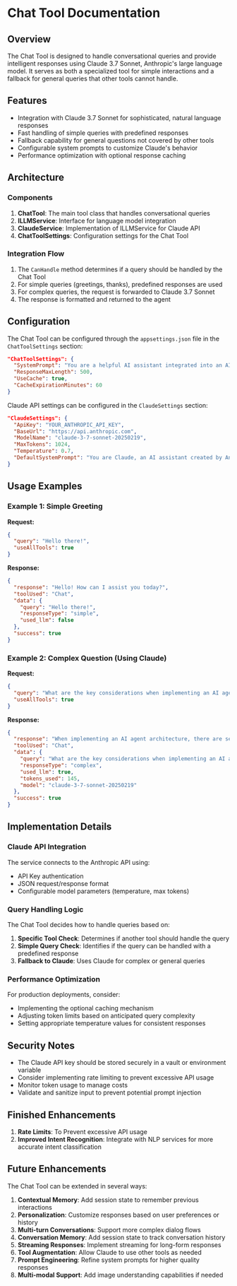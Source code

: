 # Chat Tool Documentation

## Overview

The Chat Tool is designed to handle conversational queries and provide intelligent responses using Claude 3.7 Sonnet, Anthropic's large language model. It serves as both a specialized tool for simple interactions and a fallback for general queries that other tools cannot handle.

## Features

- Integration with Claude 3.7 Sonnet for sophisticated, natural language responses
- Fast handling of simple queries with predefined responses
- Fallback capability for general questions not covered by other tools
- Configurable system prompts to customize Claude's behavior
- Performance optimization with optional response caching

## Architecture

### Components

1. **ChatTool**: The main tool class that handles conversational queries
2. **ILLMService**: Interface for language model integration
3. **ClaudeService**: Implementation of ILLMService for Claude API
4. **ChatToolSettings**: Configuration settings for the Chat Tool

### Integration Flow

1. The `CanHandle` method determines if a query should be handled by the Chat Tool
2. For simple queries (greetings, thanks), predefined responses are used
3. For complex queries, the request is forwarded to Claude 3.7 Sonnet
4. The response is formatted and returned to the agent

## Configuration

The Chat Tool can be configured through the `appsettings.json` file in the `ChatToolSettings` section:

```json
"ChatToolSettings": {
  "SystemPrompt": "You are a helpful AI assistant integrated into an AI Agent system...",
  "ResponseMaxLength": 500,
  "UseCache": true,
  "CacheExpirationMinutes": 60
}
```

Claude API settings can be configured in the `ClaudeSettings` section:

```json
"ClaudeSettings": {
  "ApiKey": "YOUR_ANTHROPIC_API_KEY",
  "BaseUrl": "https://api.anthropic.com",
  "ModelName": "claude-3-7-sonnet-20250219",
  "MaxTokens": 1024,
  "Temperature": 0.7,
  "DefaultSystemPrompt": "You are Claude, an AI assistant created by Anthropic..."
}
```

## Usage Examples

### Example 1: Simple Greeting

**Request:**
```json
{
  "query": "Hello there!",
  "useAllTools": true
}
```

**Response:**
```json
{
  "response": "Hello! How can I assist you today?",
  "toolUsed": "Chat",
  "data": {
    "query": "Hello there!",
    "responseType": "simple",
    "used_llm": false
  },
  "success": true
}
```

### Example 2: Complex Question (Using Claude)

**Request:**
```json
{
  "query": "What are the key considerations when implementing an AI agent architecture?",
  "useAllTools": true
}
```

**Response:**
```json
{
  "response": "When implementing an AI agent architecture, there are several key considerations to keep in mind...",
  "toolUsed": "Chat",
  "data": {
    "query": "What are the key considerations when implementing an AI agent architecture?",
    "responseType": "complex",
    "used_llm": true,
    "tokens_used": 145,
    "model": "claude-3-7-sonnet-20250219"
  },
  "success": true
}
```

## Implementation Details

### Claude API Integration

The service connects to the Anthropic API using:
- API Key authentication
- JSON request/response format
- Configurable model parameters (temperature, max tokens)

### Query Handling Logic

The Chat Tool decides how to handle queries based on:
1. **Specific Tool Check**: Determines if another tool should handle the query
2. **Simple Query Check**: Identifies if the query can be handled with a predefined response
3. **Fallback to Claude**: Uses Claude for complex or general queries

### Performance Optimization

For production deployments, consider:
- Implementing the optional caching mechanism
- Adjusting token limits based on anticipated query complexity
- Setting appropriate temperature values for consistent responses

## Security Notes

- The Claude API key should be stored securely in a vault or environment variable
- Consider implementing rate limiting to prevent excessive API usage
- Monitor token usage to manage costs
- Validate and sanitize input to prevent potential prompt injection

## Finished Enhancements

1. **Rate Limits**: To Prevent excessive API usage
2. **Improved Intent Recognition**: Integrate with NLP services for more accurate intent classification

## Future Enhancements

The Chat Tool can be extended in several ways:

1. **Contextual Memory**: Add session state to remember previous interactions
2. **Personalization**: Customize responses based on user preferences or history
3. **Multi-turn Conversations**: Support more complex dialog flows
4. **Conversation Memory**: Add session state to track conversation history
5. **Streaming Responses**: Implement streaming for long-form responses
6. **Tool Augmentation**: Allow Claude to use other tools as needed
7. **Prompt Engineering**: Refine system prompts for higher quality responses
8. **Multi-modal Support**: Add image understanding capabilities if needed